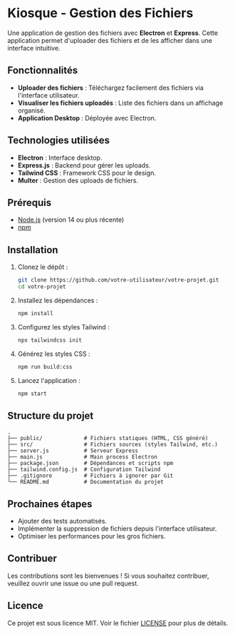 # Kiosque - Gestion des Fichiers

Une application de gestion des fichiers avec **Electron** et **Express**. Cette application permet d'uploader des fichiers et de les afficher dans une interface intuitive.

## Fonctionnalités

- **Uploader des fichiers** : Téléchargez facilement des fichiers via l'interface utilisateur.
- **Visualiser les fichiers uploadés** : Liste des fichiers dans un affichage organisé.
- **Application Desktop** : Déployée avec Electron.

## Technologies utilisées

- **Electron** : Interface desktop.
- **Express.js** : Backend pour gérer les uploads.
- **Tailwind CSS** : Framework CSS pour le design.
- **Multer** : Gestion des uploads de fichiers.

## Prérequis

- [Node.js](https://nodejs.org/) (version 14 ou plus récente)
- [npm](https://www.npmjs.com/)

## Installation

1. Clonez le dépôt :

   ```bash
   git clone https://github.com/votre-utilisateur/votre-projet.git
   cd votre-projet
   ```

2. Installez les dépendances :

   ```bash
   npm install
   ```

3. Configurez les styles Tailwind :

   ```bash
   npx tailwindcss init
   ```

4. Générez les styles CSS :

   ```bash
   npm run build:css
   ```

5. Lancez l'application :

   ```bash
   npm start
   ```

## Structure du projet

```
.
├── public/             # Fichiers statiques (HTML, CSS généré)
├── src/                # Fichiers sources (styles Tailwind, etc.)
├── server.js           # Serveur Express
├── main.js             # Main process Electron
├── package.json        # Dépendances et scripts npm
├── tailwind.config.js  # Configuration Tailwind
├── .gitignore          # Fichiers à ignorer par Git
└── README.md           # Documentation du projet
```

## Prochaines étapes

- Ajouter des tests automatisés.
- Implémenter la suppression de fichiers depuis l'interface utilisateur.
- Optimiser les performances pour les gros fichiers.

## Contribuer

Les contributions sont les bienvenues ! Si vous souhaitez contribuer, veuillez ouvrir une issue ou une pull request.

## Licence

Ce projet est sous licence MIT. Voir le fichier [LICENSE](LICENSE) pour plus de détails.
